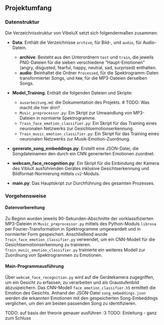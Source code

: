 ## Projektumfang

### Datenstruktur
Die Verzeichnisstruktur von VibeluX setzt sich folgendermaßen zusammen:

- **Data**: Enthält die Verzeichnisse `archive`, für Bild-, und `audio`, für Audio-Datein.
  - **archive**: Besteht aus den Unterordnern `test` und `train`, die jeweils PNG-Dateien für die sieben verschiedene "Haupt-Emotionen" (angry, disgusted, fearful, happy, neutral, sad, surprised) enthalten.
  - **audio**: Beinhaltet die Ordner `Processed`, für die Spektrogramm-Daten transformierter Songs, und `RAW`, für die MP3-Dateien derselben Songs.

- **Model_Training**: Enthält die folgenden Dateien und Skripte:
  - `ausarbeitung.md`: die Dokumentation des Projekts. # TODO: Was macht die hier drin?
  - `Music_preprocessor.py`: Ein Skript zur Umwandlung von MP3-Dateien in normierte Spektrogramme.
  - `Train_face_emotion_classifier.py`: Ein Skript für das Training eines neuronalen Netzwerks zur Gesichtsemotionserkennung.
  - `Train_music_emotion_classifier.py`: Ein Skript für das Training eines neuronalen Netzwerks zur Musik-Emotion-Zuordnung.

- **generate_song_embeddings.py**: Erstellt eine JSON-Datei, die Songdateinamen den durch ein CNN generierten Emotionen zuordnet.

- **webcam_face_recognition.py**: Ein Skript für die Einbindung der Kamera des VibluX ausführenden Gerätes inklusive Gesichtserkennung und Bildformat-Normierung mittels `cv2`-Moduls.

- **main.py**: Das Hauptskript zur Durchführung des gesamten Prozesses.

### Vorgehensweise

#### Datenvorbereitung
Zu Beginn wurden jeweils 90-Sekunden-Abschnitte der vorklassifizierten MP3-Dateien in `Music_preprocessor.py` mittels des Python-Moduls `librosa` per Fourier-Transformation in Spektrogramme umgewandelt und in normierter Form gespeichert.
Anschließend wurde `Train_face_emotion_classifier.py` verwendet, um ein CNN-Modell für die Gesichtsemotionserkennung zu trainieren.
`Train_music_emotion_classifier.py` trainierte ein weiteres Modell zur Zuordnung von Spektrogrammen zu Emotionen.

#### Main-Programmausführung
Über `webcam_face_recognition.py` wird auf die Gerätekamera zugegriffen, um ein Gesicht zu erfassen, zu verarbeiten und als Graustufenbild abzuspeichern.
Das CNN-Modell `face_emotion_classifier.h5` ermittelt die Emotion des Gesichts.
Anhand der JSON-Datei `song_embeddings.json` werden die erkannten Emotionen mit den gespeicherten Song-Embeddings verglichen, um den am besten passenden Song zu identifizieren.

TODO: auf basis der theorie genauer ausführen :3
TODO: Einleitung - ganz zum Schluss


